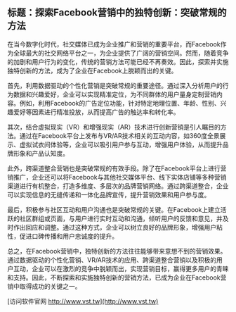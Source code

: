 ## **标题：探索Facebook营销中的独特创新：突破常规的方法**

在当今数字化时代，社交媒体已成为企业推广和营销的重要平台，而Facebook作为全球最大的社交网络平台之一，为企业提供了广阔的营销空间。然而，随着竞争的加剧和用户行为的变化，传统的营销方法可能已经不再奏效。因此，探索并实施独特创新的方法，成为了企业在Facebook上脱颖而出的关键。

首先，利用数据驱动的个性化营销是突破常规的重要途径。通过深入分析用户的行为数据和兴趣爱好，企业可以实现精准定位，为不同群体的用户量身定制营销内容。例如，利用Facebook的广告定位功能，针对特定地理位置、年龄、性别、兴趣爱好等因素进行精准投放，从而提高广告的触达率和转化率。

其次，结合虚拟现实（VR）和增强现实（AR）技术进行创新营销是引人瞩目的方法。通过在Facebook平台上发布与VR/AR技术相关的互动内容，如360度全景展示、虚拟试衣间体验等，企业可以吸引用户参与互动，增强用户体验，从而提升品牌形象和产品认知度。

此外，跨渠道整合营销也是突破常规的有效手段。除了在Facebook平台上进行营销推广，企业还可以将Facebook与其他社交媒体平台、线下实体店铺等多种营销渠道进行有机整合，打造多维度、多层次的品牌营销网络。通过跨渠道整合，企业可以实现信息的无缝传递和一体化品牌宣传，提升营销效果和用户参与度。

最后，积极参与社区互动和用户沟通也是突破常规的关键。在Facebook上建立活跃的社区群组或页面，与用户进行实时互动和沟通，倾听用户的反馈和意见，并及时作出回应和调整。通过这种方式，企业可以树立良好的品牌形象，增强用户粘性，促进口碑传播和用户忠诚度的提升。

总之，在Facebook营销中，独特创新的方法往往能够带来意想不到的营销效果。通过数据驱动的个性化营销、VR/AR技术的应用、跨渠道整合营销以及积极的用户互动，企业可以在激烈的竞争中脱颖而出，实现营销目标，赢得更多用户的青睐和支持。因此，不断探索和实施独特创新的营销方法，已成为企业在Facebook营销中取得成功的关键之一。


[访问软件官网 http://www.vst.tw](http://www.vst.tw)
